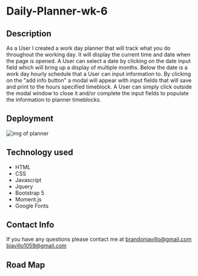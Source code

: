 # Daily-Planner-wk-6

<!-- ## Acceptance Criteria

```md
GIVEN I am using a daily planner to create a schedule
WHEN I open the planner
THEN the current day is displayed at the top of the calendar
WHEN I scroll down
THEN I am presented with timeblocks for standard business hours
WHEN I view the timeblocks for that day
THEN each timeblock is color coded to indicate whether it is in the past, present, or future
WHEN I click into a timeblock
THEN I can enter an event
WHEN I click the save button for that timeblock
THEN the text for that event is saved in local storage
WHEN I refresh the page
THEN the saved events persist
``` -->

## Description

As a User I created a work day planner that will track what you do throughout the working day.  It will display the current time and date when the page is opened.  A User can select a date by clicking on the date input field which will bring up a display of multiple months.  Below the date is a work day hourly schedule that a User can input information to. By clicking on the "add info button" a modal will appear with input fields that will save and print to the hours specified timeblock.  A User can simply click outside the modal window to close it and/or complete the input fields to populate the information to planner timeblocks.

## Deployment



<img src="./assets/img/daily planner.PNG" alt=" img of planner"/>

## Technology used

- HTML
- CSS
- Javascript
- Jquery
- Bootstrap 5
- Moment.js
- Google Fonts

## Contact Info

If you have any questions please contact me at [brandonjavillo@gmail.com](google.com)
                                               [bjavillo1059@gmail.com](google.com)

## Road Map